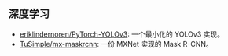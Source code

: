 ## 深度学习

- [eriklindernoren/PyTorch-YOLOv3](https://github.com/eriklindernoren/PyTorch-YOLOv3): 一个最小化的 YOLOv3 实现。
- [TuSimple/mx-maskrcnn](https://github.com/TuSimple/mx-maskrcnn): 一份 MXNet 实现的 Mask R-CNN。
